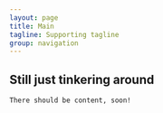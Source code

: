 ```yaml
---
layout: page
title: Main
tagline: Supporting tagline
group: navigation
---
```

    
## Still just tinkering around
    
    There should be content, soon! 


<!--
<ul class="posts">
  {% for post in site.posts %}
    <li><span>{{ post.date | date_to_string }}</span> &raquo; <a href="{{ BASE_PATH }}{{ post.url }}">{{ post.title }}</a></li>
  {% endfor %}
</ul>
-->
